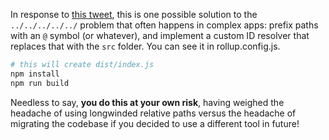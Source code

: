 In response to [this tweet](https://twitter.com/BetaLighting/status/659916799064997888), this is one possible solution to the `../../../../../` problem that often happens in complex apps: prefix paths with an `@` symbol (or whatever), and implement a custom ID resolver that replaces that with the `src` folder. You can see it in rollup.config.js.

```bash
# this will create dist/index.js
npm install
npm run build
```

Needless to say, **you do this at your own risk**, having weighed the headache of using longwinded relative paths versus the headache of migrating the codebase if you decided to use a different tool in future!
